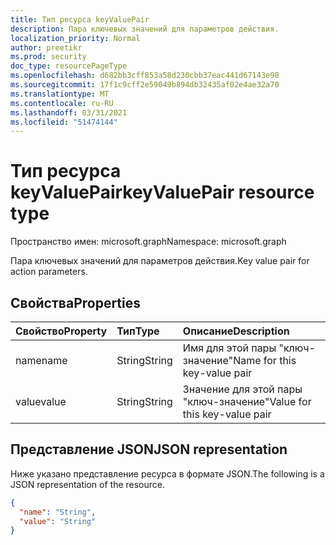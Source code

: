 ```yaml
---
title: Тип ресурса keyValuePair
description: Пара ключевых значений для параметров действия.
localization_priority: Normal
author: preetikr
ms.prod: security
doc_type: resourcePageType
ms.openlocfilehash: d682bb3cff853a58d230cbb37eac441d67143e98
ms.sourcegitcommit: 17f1c9cff2e59049b894db32435af02e4ae32a70
ms.translationtype: MT
ms.contentlocale: ru-RU
ms.lasthandoff: 03/31/2021
ms.locfileid: "51474144"
---
```

# <a name="keyvaluepair-resource-type"></a><span data-ttu-id="5c21d-103">Тип ресурса keyValuePair</span><span class="sxs-lookup"><span data-stu-id="5c21d-103">keyValuePair resource type</span></span>

<span data-ttu-id="5c21d-104">Пространство имен: microsoft.graph</span><span class="sxs-lookup"><span data-stu-id="5c21d-104">Namespace: microsoft.graph</span></span>

<span data-ttu-id="5c21d-105">Пара ключевых значений для параметров действия.</span><span class="sxs-lookup"><span data-stu-id="5c21d-105">Key value pair for action parameters.</span></span>

## <a name="properties"></a><span data-ttu-id="5c21d-106">Свойства</span><span class="sxs-lookup"><span data-stu-id="5c21d-106">Properties</span></span>

| <span data-ttu-id="5c21d-107">Свойство</span><span class="sxs-lookup"><span data-stu-id="5c21d-107">Property</span></span>     | <span data-ttu-id="5c21d-108">Тип</span><span class="sxs-lookup"><span data-stu-id="5c21d-108">Type</span></span>        | <span data-ttu-id="5c21d-109">Описание</span><span class="sxs-lookup"><span data-stu-id="5c21d-109">Description</span></span> |
|:-------------|:------------|:------------|
|<span data-ttu-id="5c21d-110">name</span><span class="sxs-lookup"><span data-stu-id="5c21d-110">name</span></span>|<span data-ttu-id="5c21d-111">String</span><span class="sxs-lookup"><span data-stu-id="5c21d-111">String</span></span>|<span data-ttu-id="5c21d-112">Имя для этой пары "ключ-значение"</span><span class="sxs-lookup"><span data-stu-id="5c21d-112">Name for this key-value pair</span></span>|
|<span data-ttu-id="5c21d-113">value</span><span class="sxs-lookup"><span data-stu-id="5c21d-113">value</span></span>|<span data-ttu-id="5c21d-114">String</span><span class="sxs-lookup"><span data-stu-id="5c21d-114">String</span></span>|<span data-ttu-id="5c21d-115">Значение для этой пары "ключ-значение"</span><span class="sxs-lookup"><span data-stu-id="5c21d-115">Value for this key-value pair</span></span>|

## <a name="json-representation"></a><span data-ttu-id="5c21d-116">Представление JSON</span><span class="sxs-lookup"><span data-stu-id="5c21d-116">JSON representation</span></span>

<span data-ttu-id="5c21d-117">Ниже указано представление ресурса в формате JSON.</span><span class="sxs-lookup"><span data-stu-id="5c21d-117">The following is a JSON representation of the resource.</span></span>

<!-- {
  "blockType": "resource",
  "optionalProperties": [

  ],
  "@odata.type": "microsoft.graph.keyValuePair",
  "baseType": null
}-->

```json
{
  "name": "String",
  "value": "String"
}
```

<!-- uuid: 16cd6b66-4b1a-43a1-adaf-3a886856ed98
2019-02-04 14:57:30 UTC -->
<!-- {
  "type": "#page.annotation",
  "description": "keyValuePair resource",
  "keywords": "",
  "section": "documentation",
  "tocPath": ""
}-->

